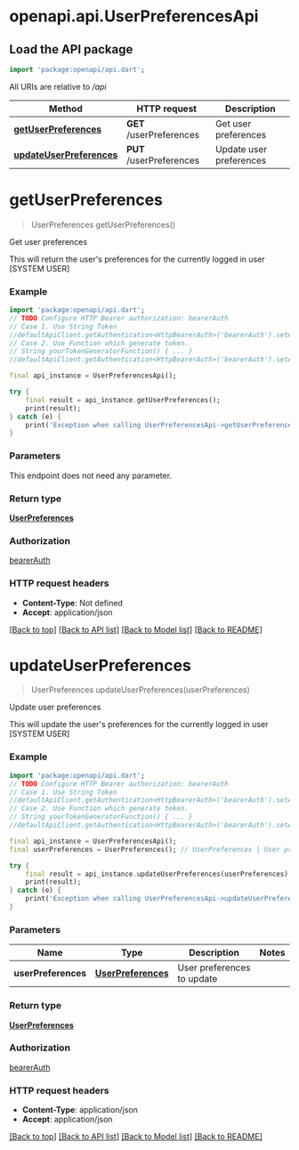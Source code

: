 # openapi.api.UserPreferencesApi

## Load the API package
```dart
import 'package:openapi/api.dart';
```

All URIs are relative to */api*

Method | HTTP request | Description
------------- | ------------- | -------------
[**getUserPreferences**](UserPreferencesApi.md#getuserpreferences) | **GET** /userPreferences | Get user preferences
[**updateUserPreferences**](UserPreferencesApi.md#updateuserpreferences) | **PUT** /userPreferences | Update user preferences


# **getUserPreferences**
> UserPreferences getUserPreferences()

Get user preferences

This will return the user's preferences for the currently logged in user [SYSTEM USER]

### Example
```dart
import 'package:openapi/api.dart';
// TODO Configure HTTP Bearer authorization: bearerAuth
// Case 1. Use String Token
//defaultApiClient.getAuthentication<HttpBearerAuth>('bearerAuth').setAccessToken('YOUR_ACCESS_TOKEN');
// Case 2. Use Function which generate token.
// String yourTokenGeneratorFunction() { ... }
//defaultApiClient.getAuthentication<HttpBearerAuth>('bearerAuth').setAccessToken(yourTokenGeneratorFunction);

final api_instance = UserPreferencesApi();

try {
    final result = api_instance.getUserPreferences();
    print(result);
} catch (e) {
    print('Exception when calling UserPreferencesApi->getUserPreferences: $e\n');
}
```

### Parameters
This endpoint does not need any parameter.

### Return type

[**UserPreferences**](UserPreferences.md)

### Authorization

[bearerAuth](../README.md#bearerAuth)

### HTTP request headers

 - **Content-Type**: Not defined
 - **Accept**: application/json

[[Back to top]](#) [[Back to API list]](../README.md#documentation-for-api-endpoints) [[Back to Model list]](../README.md#documentation-for-models) [[Back to README]](../README.md)

# **updateUserPreferences**
> UserPreferences updateUserPreferences(userPreferences)

Update user preferences

This will update the user's preferences for the currently logged in user [SYSTEM USER]

### Example
```dart
import 'package:openapi/api.dart';
// TODO Configure HTTP Bearer authorization: bearerAuth
// Case 1. Use String Token
//defaultApiClient.getAuthentication<HttpBearerAuth>('bearerAuth').setAccessToken('YOUR_ACCESS_TOKEN');
// Case 2. Use Function which generate token.
// String yourTokenGeneratorFunction() { ... }
//defaultApiClient.getAuthentication<HttpBearerAuth>('bearerAuth').setAccessToken(yourTokenGeneratorFunction);

final api_instance = UserPreferencesApi();
final userPreferences = UserPreferences(); // UserPreferences | User preferences to update

try {
    final result = api_instance.updateUserPreferences(userPreferences);
    print(result);
} catch (e) {
    print('Exception when calling UserPreferencesApi->updateUserPreferences: $e\n');
}
```

### Parameters

Name | Type | Description  | Notes
------------- | ------------- | ------------- | -------------
 **userPreferences** | [**UserPreferences**](UserPreferences.md)| User preferences to update | 

### Return type

[**UserPreferences**](UserPreferences.md)

### Authorization

[bearerAuth](../README.md#bearerAuth)

### HTTP request headers

 - **Content-Type**: application/json
 - **Accept**: application/json

[[Back to top]](#) [[Back to API list]](../README.md#documentation-for-api-endpoints) [[Back to Model list]](../README.md#documentation-for-models) [[Back to README]](../README.md)

